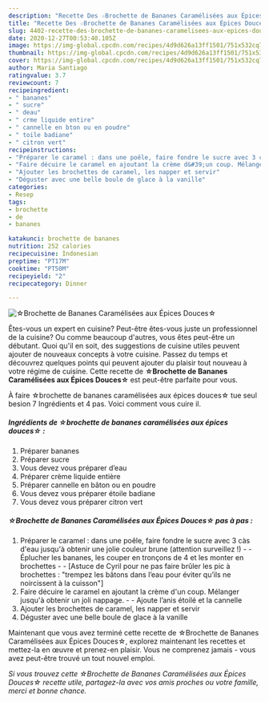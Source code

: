 ```yaml
---
description: "Recette Des ☆Brochette de Bananes Caramélisées aux Épices Douces☆"
title: "Recette Des ☆Brochette de Bananes Caramélisées aux Épices Douces☆"
slug: 4402-recette-des-brochette-de-bananes-caramelisees-aux-epices-douces
date: 2020-12-27T00:53:40.105Z
image: https://img-global.cpcdn.com/recipes/4d9d626a13ff1501/751x532cq70/☆brochette-de-bananes-caramelisees-aux-epices-douces☆-photo-principale-de-la-recette.jpg
thumbnail: https://img-global.cpcdn.com/recipes/4d9d626a13ff1501/751x532cq70/☆brochette-de-bananes-caramelisees-aux-epices-douces☆-photo-principale-de-la-recette.jpg
cover: https://img-global.cpcdn.com/recipes/4d9d626a13ff1501/751x532cq70/☆brochette-de-bananes-caramelisees-aux-epices-douces☆-photo-principale-de-la-recette.jpg
author: Maria Santiago
ratingvalue: 3.7
reviewcount: 7
recipeingredient:
- " bananes"
- " sucre"
- " deau"
- " crme liquide entire"
- " cannelle en bton ou en poudre"
- " toile badiane"
- " citron vert"
recipeinstructions:
- "Préparer le caramel : dans une poêle, faire fondre le sucre avec 3 càs d&#39;eau jusqu&#39;à obtenir une jolie couleur brune (attention surveillez !)  Éplucher les bananes, les couper en tronçons de 4 et les monter en brochettes  [Astuce de Cyril pour ne pas faire brûler les pic à brochettes : &#34;trempez les bâtons dans l’eau pour éviter qu’ils ne noircissent à la cuisson&#34;]"
- "Faire décuire le caramel en ajoutant la crème d&#39;un coup. Mélanger jusqu&#39;à obtenir un joli nappage.  Ajoute l’anis étoilé et la cannelle"
- "Ajouter les brochettes de caramel, les napper et servir"
- "Déguster avec une belle boule de glace à la vanille"
categories:
- Resep
tags:
- brochette
- de
- bananes

katakunci: brochette de bananes 
nutrition: 252 calories
recipecuisine: Indonesian
preptime: "PT17M"
cooktime: "PT50M"
recipeyield: "2"
recipecategory: Dinner

---
```



![☆Brochette de Bananes Caramélisées aux Épices Douces☆](https://img-global.cpcdn.com/recipes/4d9d626a13ff1501/751x532cq70/☆brochette-de-bananes-caramelisees-aux-epices-douces☆-photo-principale-de-la-recette.jpg)

Êtes-vous un expert en cuisine? Peut-être êtes-vous juste un professionnel de la cuisine? Ou comme beaucoup d'autres, vous êtes peut-être un débutant. Quoi qu'il en soit, des suggestions de cuisine utiles peuvent ajouter de nouveaux concepts à votre cuisine. Passez du temps et découvrez quelques points qui peuvent ajouter du plaisir tout nouveau à votre régime de cuisine. Cette recette de <strong> ☆Brochette de Bananes Caramélisées aux Épices Douces☆ </strong> est peut-être parfaite pour vous.

<!--inarticleads1-->

À faire ☆brochette de bananes caramélisées aux épices douces☆ tue seul besion 7 Ingrédients et 4 pas. Voici comment vous cuire il.

##### Ingrédients de ☆brochette de bananes caramélisées aux épices douces☆ :

1. Préparer  bananes
1. Préparer  sucre
1. Vous devez vous préparer  d’eau
1. Préparer  crème liquide entière
1. Préparer  cannelle en bâton ou en poudre
1. Vous devez vous préparer  étoile badiane
1. Vous devez vous préparer  citron vert




<!--inarticleads2-->

##### ☆Brochette de Bananes Caramélisées aux Épices Douces☆ pas à pas :

1. Préparer le caramel : dans une poêle, faire fondre le sucre avec 3 càs d&#39;eau jusqu&#39;à obtenir une jolie couleur brune (attention surveillez !) -  - Éplucher les bananes, les couper en tronçons de 4 et les monter en brochettes -  - [Astuce de Cyril pour ne pas faire brûler les pic à brochettes : &#34;trempez les bâtons dans l’eau pour éviter qu’ils ne noircissent à la cuisson&#34;]
1. Faire décuire le caramel en ajoutant la crème d&#39;un coup. Mélanger jusqu&#39;à obtenir un joli nappage. -  - Ajoute l’anis étoilé et la cannelle
1. Ajouter les brochettes de caramel, les napper et servir
1. Déguster avec une belle boule de glace à la vanille




<!--inarticleads1-->

<p>
Maintenant que vous avez terminé cette recette de ☆Brochette de Bananes Caramélisées aux Épices Douces☆, explorez maintenant les recettes et mettez-la en œuvre et prenez-en plaisir. Vous ne comprenez jamais - vous avez peut-être trouvé un tout nouvel emploi.
</p>

<p>
<i>Si vous trouvez cette ☆Brochette de Bananes Caramélisées aux Épices Douces☆ recette utile, partagez-la avec vos amis proches ou votre famille, merci et bonne chance.</i>
</p>
